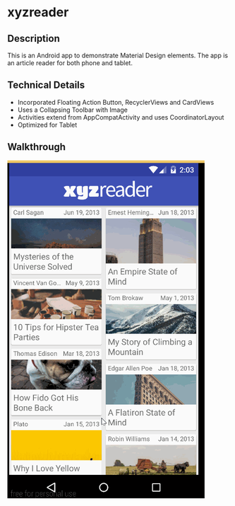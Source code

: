 # xyzreader


Description
----
This is an Android app to demonstrate Material Design elements. The app is an article reader for both phone and tablet.

Technical Details
----
- Incorporated Floating Action Button, RecyclerViews and CardViews
- Uses a Collapsing Toolbar with Image
- Activities extend from AppCompatActivity and uses CoordinatorLayout
- Optimized for Tablet

Walkthrough
---
![Video Walkthrough](xyzreader.gif)
